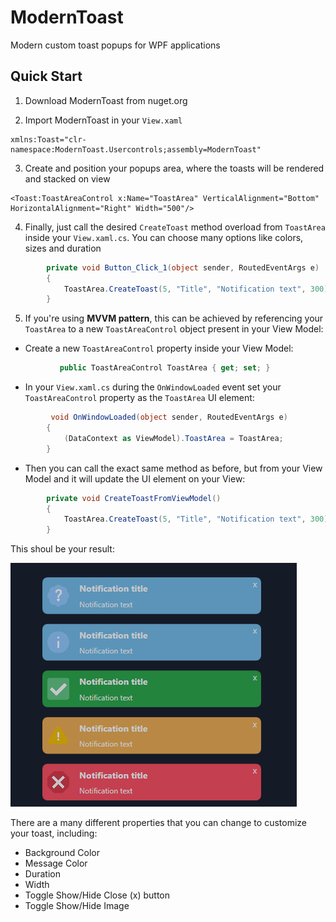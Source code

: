 # ModernToast
Modern custom toast popups for WPF applications

## Quick Start

1. Download ModernToast from nuget.org


2. Import ModernToast in your `View.xaml`

```xaml
xmlns:Toast="clr-namespace:ModernToast.Usercontrols;assembly=ModernToast"
```


3. Create and position your popups area, where the toasts will be rendered and stacked on view

```xaml
<Toast:ToastAreaControl x:Name="ToastArea" VerticalAlignment="Bottom" HorizontalAlignment="Right" Width="500"/>
```


4. Finally, just call the desired `CreateToast` method overload from `ToastArea` inside your `View.xaml.cs`. You can choose many options like colors, sizes and duration

```c#
        private void Button_Click_1(object sender, RoutedEventArgs e)
        {
            ToastArea.CreateToast(5, "Title", "Notification text", 300);
        }
```


5. If you're using **MVVM pattern**, this can be achieved by referencing your `ToastArea` to a new `ToastAreaControl` object present in your View Model:
   
- Create a new `ToastAreaControl` property inside your View Model:
```c#
           public ToastAreaControl ToastArea { get; set; }
```

      
- In your `View.xaml.cs` during the `OnWindowLoaded` event set your  `ToastAreaControl` property as the `ToastArea` UI element:
```c#
         void OnWindowLoaded(object sender, RoutedEventArgs e)
        {
            (DataContext as ViewModel).ToastArea = ToastArea;
        }
```

- Then you can call the exact same method as before, but from your View Model and it will update the UI element on your View:
  
```c#
        private void CreateToastFromViewModel()
        {
            ToastArea.CreateToast(5, "Title", "Notification text", 300);
        }
```
This shoul be your result:

![toast preview](preview_toasts.png)

There are a many different properties that you can change to customize your toast, including:
- Background Color
- Message Color
- Duration
- Width
- Toggle Show/Hide Close (x) button
- Toggle Show/Hide Image
        
